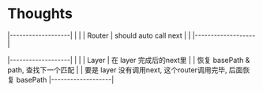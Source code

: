 # Thoughts

|-------------------|
|                   |
| Router            | should auto call next
|                   |
|-------------------|

|-------------------|
|                   |
| Layer             | 在 layer 完成后的next里
|                   | 恢复 basePath & path, 查找下一个匹配
|                   | 要是 layer 没有调用next, 这个router调用完毕, 后面恢复 basePath
|-------------------|